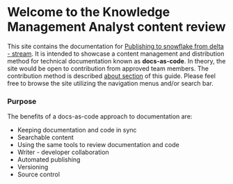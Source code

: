 # Welcome to the Knowledge Management Analyst content review

This site contains the documentation for [Publishing to snowflake from delta - stream](documentation.md). It is intended to showcase a content management and distribution method for technical documentation known as **docs-as-code**. In theory, the site would be open to contribution from approved team members. The contribution method is described [about section](about.md) of this guide. Please feel free to browse the site utilizing the navigation menus and/or search bar.

### Purpose
The benefits of a docs-as-code approach to documentation are:

* Keeping documentation and code in sync
* Searchable content
* Using the same tools to review documentation and code
* Writer - developer collaboration
* Automated publishing
* Versioning
* Source control
